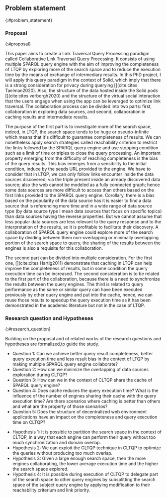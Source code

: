 ## Problem statement
{:#problem_statement}

### Proposal
{:#proposal}

This paper aims to create a Link Traversal Query Processing paradigm called
Collaborative Link Traversal Query Processing.
It consists of using multiple SPARQL query engine with the aim of improving the completeness of LTQP
by exploring more of the search space and to reduce the execution time by the means of exchange of intermediary results.
In this PhD project, I will apply this query paradigm in the context of Solid, 
which imply that there is a strong consideration for privacy during querying [](cite:cites Taelman2020). 
Also, the structure of the data hosted inside the Solid pods [](cite:cites verborgh2020) and the structure of the virtual
social interaction that the users engage when using the app can be leveraged to optimize link traversal. 
The collaboration process can be divided into two parts: 
first, collaboration in exploring data sources, and second, collaboration in caching results and intermediate results.

The purpose of the first part is to investigate more of the search space,
indeed, in LTQP, the search space tends to be huge or pseudo-infinite
which means that it's difficult to guarantee completeness of results. 
We can nonetheless apply search strategies called reachability criterion to restrict the links followed by the
SPARQL query engine and use stopping condition such as a limit of time or triples to close the query processing.
An important property emerging from the difficulty of reaching completeness is the bias of the query results. 
This bias emerges from a sensibility to the initial condition, induce by the seeds URL provided to the engine.
We have to consider that in LTQP, we can only follow links encounter inside the data sources discovered,
via the triple present inside an already discovered data source;
also the web cannot be modeled as a fully connected graph;
hence some data sources are more difficult to access than others based on the first links provided to the SPARQL query engine.
Corollary, there is a bias based on the popularity of the data source has it is easier to find a data source that is
referencing more time and in a wide range of data source type (by data source type I mean data sources that focus on specific topics)
than data sources having the reverse properties.
But we cannot assume that less popular data sources are less relevant to the query response and to the
interpretation of the results, so it is profitable to facilitate their discovery.
A collaboration of SPARQL query engine could explore more of the search space by
dividing between them non-overlapping or minimally overlapping portion of the search space to query,
the sharing of the results between the engines is also a requisite for this collaboration.

The second part can be divided into multiple consideration. 
For the first one, [](cite:cites Hartig2011) demonstrate that caching in LTQP can
help improve the completeness of results, but in some condition the query execution time can be increased.
The second consideration is to be related to the first part of the collaboration,
because there is a need to synchronize the results between the query engines. 
The third is related to query performance as the same or similar query can have been executed previously by
other query engine and put into the cache, hence, we can reuse those results to speedup the query execution time as
it has been demonstrated in the academic literature but not in the case of LTQP.

### Research question and Hypotheses
{:#research_question}

Building on the proposal and of related works of the [](#litterature_review) 
research questions and hypotheses are formalized,to guide the study.

<div class="sidebysidecontainer">

<div>
<ul>
<li><span class="question_hypothesis">Question 1</span>: Can we achieve better query result completeness, 
better query execution time and less result bias in the context of LTQP by making multiple SPARQL query engine collaborate?</li>

<li><span class="question_hypothesis">Question 2</span>: How can we minimize the overlapping of data sources exploration during CLTQP?</li>

<li><span class="question_hypothesis">Question 3</span>: How can we in the context of CLTQP share the cache of SPARQL query engine? </li>

<li><span class="question_hypothesis">Question 4</span>: Does cache reduces the query execution time? What is the influence of the number of engines sharing their cache with the query execution time? Are there scenarios where caching is better than others and what are the property of those scenarios?</li>

<li><span class="question_hypothesis">Question 5</span>: Does the structure of decentralized web environment applications 
have an impact on the completeness and query execution time on CLTQP?</li>
</ul>
</div>


<div>
<ul>
<li><span class="question_hypothesis">Hypothesis 1</span>: It is possible to partition the search space in the context of CLTQP,
in a way that each engine can perform their query without too much synchronization and domain overlap.</li>


<li><span class="question_hypothesis">Hypothesis 2</span>: We can exploit the GLTQP technique in CLTQP to optimize the queries without producing too much overlap.</li>

<li><span class="question_hypothesis">Hypothesis 3</span>: Given a large enough search space, then 
the more engines collaborating, the lower average execution time and the higher the search space explored.
</li>

<li><span class="question_hypothesis">Hypothesis 4</span>: It is possible during execution of CLTQP to delegate part of the search space to other query engines by subsplitting the search space of the subject query engine by applying modification to their reachability criterium and link priority.</li>
</ul>
</div>

</div>